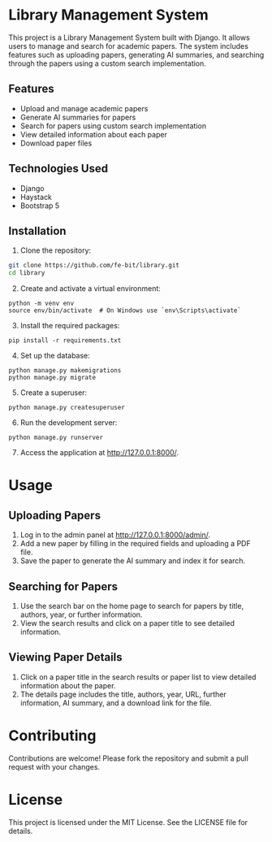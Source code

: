 # Library Management System

This project is a Library Management System built with Django. It allows users to manage and search for academic papers. The system includes features such as uploading papers, generating AI summaries, and searching through the papers using a custom search implementation.

## Features

- Upload and manage academic papers
- Generate AI summaries for papers
- Search for papers using custom search implementation
- View detailed information about each paper
- Download paper files

## Technologies Used

- Django
- Haystack
- Bootstrap 5

## Installation

1. Clone the repository:

```sh
git clone https://github.com/fe-bit/library.git
cd library
```

2. Create and activate a virtual environment:

```ssh
python -m venv env
source env/bin/activate  # On Windows use `env\Scripts\activate`
```

3. Install the required packages:

```ssh
pip install -r requirements.txt
```

4. Set up the database:

```ssh
python manage.py makemigrations
python manage.py migrate
```

5. Create a superuser:

```ssh
python manage.py createsuperuser
```

6. Run the development server:

```ssh
python manage.py runserver
```

7. Access the application at http://127.0.0.1:8000/.

# Usage
## Uploading Papers
1. Log in to the admin panel at http://127.0.0.1:8000/admin/.
2. Add a new paper by filling in the required fields and uploading a PDF file.
3. Save the paper to generate the AI summary and index it for search.
## Searching for Papers
1. Use the search bar on the home page to search for papers by title, authors, year, or further information.
2. View the search results and click on a paper title to see detailed information.
## Viewing Paper Details
1. Click on a paper title in the search results or paper list to view detailed information about the paper.
2. The details page includes the title, authors, year, URL, further information, AI summary, and a download link for the file.
# Contributing
Contributions are welcome! Please fork the repository and submit a pull request with your changes.

# License
This project is licensed under the MIT License. See the LICENSE file for details.